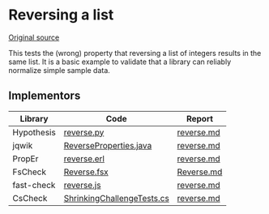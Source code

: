 # Reversing a list

[Original source](https://github.com/mc-imperial/hypothesis-ecoop-2020-artifact/tree/master/smartcheck-benchmarks/evaluations/reverse)

This tests the (wrong) property that reversing a list of integers results in the same list.
It is a basic example to validate that a library can reliably normalize simple sample data.

## Implementors

| Library    | Code                                                                                                   | Report                                                        |
| ---------- | ------------------------------------------------------------------------------------------------------ | ------------------------------------------------------------- |
| Hypothesis | [reverse.py](/pbt-libraries/hypothesis/challenges/reverse.py)                                          | [reverse.md](/pbt-libraries/hypothesis/challenges/reverse.md) |
| jqwik      | [ReverseProperties.java](/pbt-libraries/jqwik/src/test/java/challenges/reverse/ReverseProperties.java) | [reverse.md](/pbt-libraries/jqwik/reports/reverse.md)         |
| PropEr     | [reverse.erl](/pbt-libraries/proper/challenges/reverse.erl)                                            | [reverse.md](/pbt-libraries/proper/challenges/reverse.md)     |
| FsCheck    | [Reverse.fsx](/pbt-libraries/fscheck/challenges/Reverse.fsx)                                           | [Reverse.md](/pbt-libraries/fscheck/challenges/Reverse.md)    |
| fast-check | [reverse.js](/pbt-libraries/fast-check/challenges/reverse.js)                                          | [reverse.md](/pbt-libraries/fast-check/reports/reverse.md)    |
| CsCheck    |[ShrinkingChallengeTests.cs](/pbt-libraries/cscheck/ShrinkingChallengeTests.cs#L46)|[reverse.md](/pbt-libraries/cscheck/reports/reverse.md)|

